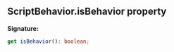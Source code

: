 
## ScriptBehavior.isBehavior property

**Signature:**

```typescript
get isBehavior(): boolean;
```
